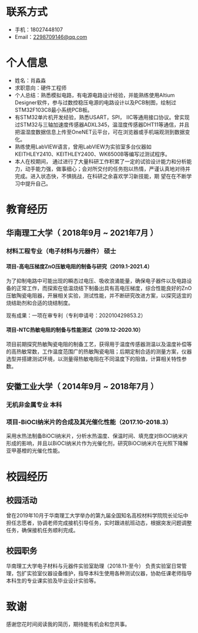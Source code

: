 # 联系方式
- 手机：18027448107
- Email：2298709146@qq.com

# 个人信息

 - 姓名：肖淼淼
 - 求职意向：硬件工程师
 - 个人总结：熟悉模拟电路，有电源电路设计经验，并能熟练使用Altium Designer软件，参与过数控稳压电源的电路设计以及PCB制图，绘制过STM32F103C8最小系统PCB板。
 - 有STM32单片机开发经验，熟悉USART，SPI， IIC等通用接口协议。曾实现过STM32与三轴加速度传感器ADXL345，温湿度传感器DHT11等通信，并且把温湿度数据信息上传至OneNET云平台，可在浏览器或手机端观测到数据变化。
 - 熟练使用LabVIEW语言，曾用LabVIEW为实验室多台仪器如KEITHLEY2410、KEITHLEY2400、WK6500B等编写过测试程序。
 - 本人在校期间， 通过进行了大量科研工作积累了一定的试验设计能力和分析能力，动手能力强，做事细心；会对所交付的任务抱以热情，严谨认真地对待并完成。进入状态快，不惧挑战，在科研之余喜欢学习新技能，期 望在在不断学习中提升自己。



# 教育经历


## 华南理工大学（ 2018年9月 ~ 2021年7月 ）

### 材料工程专业（电子材料与元器件） 硕士  

#### 项目-高电压梯度ZnO压敏电阻的制备与研究（2019.1-2021.4） 
为了抑制电路中可能出现的瞬态过电压、吸收浪涌能量，确保电子器件以及电路设备的正常工作，而探索在低温烧结下制备出具有高电压梯度，综合性能良好的ZnO压敏陶瓷电阻器，开展相关实验，测试性能，并不断研究改进方案，以探究适宜的烧结助剂和合适的烧结制度。

现有成果：一项在审专利（专利申请号：202010429853.2）


#### 项目-NTC热敏电阻的制备与性能测试（2019.12-2020.10）

项目前期探究热敏陶瓷电阻的制备工艺，获得用于温度传感器测温以及温度补偿等的高热敏常数，工作温度范围广的热敏陶瓷电阻；后期定制合适的测量方案，仪器选型并搭建测试环境，以测量得热敏电阻在不同温度下的阻值，计算相关特性参数。

  
## 安徽工业大学（ 2014年9月 ~ 2018年7月 ）

### 无机非金属专业  本科

### 项目-BiOCl纳米片的合成及其光催化性能（2017.10-2018.3） 
采用水热法制备BiOCl纳米片，分析水热温度、保温时间、填充度对BiOCl纳米片形成的影响，并且以BiOCl纳米片作为光催化剂，研究BiOCl纳米片在光照下降解亚甲基橙的光催化性能。
  
  
# 校园经历

## 校园活动
  曾在2019年10月于华南理工大学举办的第九届全国知名高校材料学院院长论坛中担任志愿者，协调老师完成接机引导任务，实时跟进航班动态，根据突发问题调整任务，确保接机任务顺利完成。

  

## 校园职务

华南理工大学电子材料与元器件实验室助理（2018.11-至今）
  负责实验室日常管理，包扩实验室仪器设备维护，指导本科生使用各种测试仪器，协助任课老师指导本科生的专业课实验及毕业设计实验等。

    
   
# 致谢
感谢您花时间阅读我的简历，期待能有机会和您共事。
